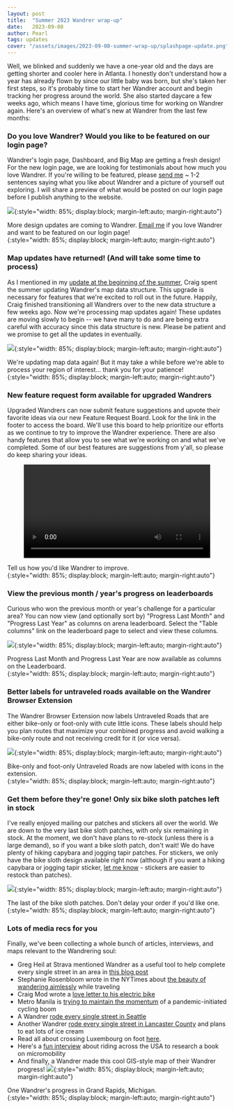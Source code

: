 ```yaml
---
layout: post
title:  "Summer 2023 Wandrer wrap-up"
date:   2023-09-08
author: Pearl
tags: updates
cover: "/assets/images/2023-09-08-summer-wrap-up/splashpage-update.png"
---
```

Well, we blinked and suddenly we have a one-year old and the days are getting shorter and cooler here in Atlanta. I honestly don't understand how a year has already flown by since our little baby was born, but she's taken her first steps, so it's probably time to start her Wandrer account and begin tracking her progress around the world. She also started daycare a few weeks ago, which means I have time, glorious time for working on Wandrer again. Here's an overview of what's new at Wandrer from the last few months:

### Do you love Wandrer? Would you like to be featured on our login page?
Wandrer's login page, Dashboard, and Big Map are getting a fresh design! For the new login page, we are looking for testimonials about how much you love Wandrer. If you're willing to be featured, please [send me](mailto:pearl@wandrer.earth) ~ 1-2 sentences saying what you like about Wandrer and a picture of yourself out exploring. I will share a preview of what would be posted on our login page before I publish anything to the website.

![](/assets/images/2023-09-08-summer-wrap-up/splashpage-update.png){:style="width: 85%; display:block; margin-left:auto; margin-right:auto"}
<figcaption>More design updates are coming to Wandrer. <a href='mailto:pearl@wandrer.earth'>Email me</a> if you love Wandrer and want to be featured on our login page!
</figcaption>{:style="width: 85%; display:block; margin-left:auto; margin-right:auto"}

### Map updates have returned! (And will take some time to process)
As I mentioned in my [update at the beginning of the summer](https://news.wandrer.earth/2023/06/12/may-summer-update.html), Craig spent the summer updating Wandrer's map data structure. This upgrade is necessary for features that we're excited to roll out in the future. Happily, Craig finished transitioning all Wandrers over to the new data structure a few weeks ago. Now we're processing map updates again! These updates are moving slowly to begin -- we have many to do and are being extra careful with accuracy since this data structure is new. Please be patient and we promise to get all the updates in eventually.

![](/assets/images/2023-09-08-summer-wrap-up/map-updates-are-back.png){:style="width: 85%; display:block; margin-left:auto; margin-right:auto"}
<figcaption>We're updating map data again! But it may take a while before we're able to process your region of interest... thank you for your patience!
</figcaption>{:style="width: 85%; display:block; margin-left:auto; margin-right:auto"}

### New feature request form available for upgraded Wandrers
Upgraded Wandrers can now submit feature suggestions and upvote their favorite ideas via our new Feature Request Board. Look for the link in the footer to access the board. We'll use this board to help prioritize our efforts as we continue to try to improve the Wandrer experience. There are also handy features that allow you to see what we're working on and what we've completed. Some of our best features are suggestions from y'all, so please do keep sharing your ideas.

<p>
<video autoplay="autoplay" loop="loop" style="width: 85%; display:block; margin-left:auto; margin-right:auto" >
  <source src="/assets/images/2023-09-08-summer-wrap-up/feature-request-board-example.webm" type="video/webm">
</video>
</p>
<figcaption>Tell us how you'd like Wandrer to improve.
</figcaption>{:style="width: 85%; display:block; margin-left:auto; margin-right:auto"}

### View the previous month / year's progress on leaderboards
Curious who won the previous month or year's challenge for a particular area? You can now view (and optionally sort by) "Progress Last Month" and "Progress Last Year" as columns on arena leaderboard. Select the "Table columns" link on the leaderboard page to select and view these columns.

![](/assets/images/2023-09-08-summer-wrap-up/leaderboard-progress-last-month.png){:style="width: 85%; display:block; margin-left:auto; margin-right:auto"}
<figcaption>Progress Last Month and Progress Last Year are now available as columns on the Leaderboard.
</figcaption>{:style="width: 85%; display:block; margin-left:auto; margin-right:auto"}

### Better labels for untraveled roads available on the Wandrer Browser Extension
The Wandrer Browser Extension now labels Untraveled Roads that are either bike-only or foot-only with cute little icons. These labels should help you plan routes that maximize your combined progress and avoid walking a bike-only route and not receiving credit for it (or vice versa).

![](/assets/images/2023-09-08-summer-wrap-up/wandrer-extension-foot-bike-labeled.png){:style="width: 85%; display:block; margin-left:auto; margin-right:auto"}
<figcaption>Bike-only and foot-only Untraveled Roads are now labeled with icons in the extension.
</figcaption>{:style="width: 85%; display:block; margin-left:auto; margin-right:auto"}

### Get them before they're gone! Only six bike sloth patches left in stock
I've really enjoyed mailing our patches and stickers all over the world. We are down to the very last bike sloth patches, with only six remaining in stock. At the moment, we don't have plans to re-stock (unless there is a large demand), so if you want a bike sloth patch, don't wait! We do have plenty of hiking capybara and jogging tapir patches. For stickers, we only have the bike sloth design available right now (although if you want a hiking capybara or jogging tapir sticker, [let me know](mailto:pearl@wandrer.earth) - stickers are easier to restock than patches).

![](/assets/images/2023-09-08-summer-wrap-up/the-last-sloth-patches.png){:style="width: 85%; display:block; margin-left:auto; margin-right:auto"}
<figcaption>The last of the bike sloth patches. Don't delay your order if you'd like one.
</figcaption>{:style="width: 85%; display:block; margin-left:auto; margin-right:auto"}


### Lots of media recs for you
Finally, we've been collecting a whole bunch of articles, interviews, and maps relevant to the Wandrering soul:
- Greg Heil at Strava mentioned Wandrer as a useful tool to help complete every single street in an area in [this blog post](https://stories.strava.com/articles/how-to-complete-an-every-single-street-challenge-using-strava)
- Stephanie Rosenbloom wrote in the NYTimes about [the beauty of wandering aimlessly](https://www.nytimes.com/2023/06/19/travel/walking-travel-cities.html) while traveling
- Craig Mod wrote a [love letter to his electric bike](https://craigmod.com/essays/electric_bikes/)
- Metro Manila is [trying to maintain the momentum](https://grist.org/international/can-manilas-cycling-boom-survive-a-return-to-car-traffic/) of a pandemic-initiated cycling boom
- A Wandrer [rode every single street in Seattle](https://crosscut.com/news/2023/07/one-mans-mission-cycle-all-seattle-street-street)
- Another Wandrer [rode every single street in Lancaster County](https://lancasteronline.com/opinion/columnists/bicyclist-travels-every-road-cul-de-sac-and-trail-in-the-county-the-scribbler/article_5bcf3360-2248-11ee-899a-83f8102528ba.html) and plans to eat lots of ice cream
- Read all about crossing Luxembourg on foot [here](https://blog.ioces.com/matt/posts/i-walked-across-luxembourg/).
- Here's a [fun interview](https://www.bkmag.com/2023/08/21/from-brooklyn-to-astoria-oregon-what-its-like-to-bike-4k-miles-across-the-country/) about riding across the USA to research a book on micromobility
- And finally, a Wandrer made this cool GIS-style map of their Wandrer progress!
![](/assets/images/2023-09-08-summer-wrap-up/GIS-style-Wandrer-progress.png){:style="width: 85%; display:block; margin-left:auto; margin-right:auto"}
<figcaption>One Wandrer's progress in Grand Rapids, Michigan.
</figcaption>{:style="width: 85%; display:block; margin-left:auto; margin-right:auto"}
